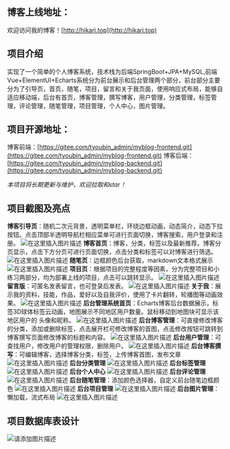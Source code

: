 
## 博客上线地址：
欢迎访问我的博客！[http://hikari.top](http://hikari.top) 
## 项目介绍
实现了一个简单的个人博客系统，技术栈为后端SpringBoot+JPA+MySQL,前端Vue+ElementUI+Echarts系统分为前台展示和后台管理两个部分，前台部分主要分为了引导页，首页，随笔，项目，留言和关于我页面，使用响应式布局，能够自适应移动端，后台有首页，博客管理，撰写博客，用户管理，分类管理，标签管理，评论管理，随笔管理，项目管理，个人中心，图片管理。
## 项目开源地址：
博客前端：[https://gitee.com/tyoubin_admin/myblog-frontend.git](https://gitee.com/tyoubin_admin/myblog-frontend.git)
博客后端：[https://gitee.com/tyoubin_admin/myblog-backend.git](https://gitee.com/tyoubin_admin/myblog-backend.git)

*本项目将长期更新与维护，欢迎拉取和star！*

## 项目截图及亮点
**博客引导页**：随机二次元背景，透明菜单栏，环绕边框动画，动态简介，动态下拉按钮。点击顶部半透明导航栏相应菜单可进行页面切换，博客搜索，用户登录和注册。
![在这里插入图片描述](https://img-blog.csdnimg.cn/87f2a1fb3eac43748e099d025de87b47.png?x-oss-process=image/watermark,type_ZmFuZ3poZW5naGVpdGk,shadow_10,text_aHR0cHM6Ly9ibG9nLmNzZG4ubmV0L3dlaXhpbl80NDk5Njg1NA==,size_16,color_FFFFFF,t_70)
**博客首页**：博客，分类，标签以及最新推荐。博客分页显示，点击下方分页可进行页面切换，点击分类和标签可以对博客进行筛选。
![在这里插入图片描述](https://img-blog.csdnimg.cn/4e08e9f3eaa04bc2bae180e7d50167b6.png?x-oss-process=image/watermark,type_ZmFuZ3poZW5naGVpdGk,shadow_10,text_aHR0cHM6Ly9ibG9nLmNzZG4ubmV0L3dlaXhpbl80NDk5Njg1NA==,size_16,color_FFFFFF,t_70)
**随笔页**：边框颜色后台获取，markdown文本格式展示
![在这里插入图片描述](https://img-blog.csdnimg.cn/4a405863fbe440c0b637d725fb9e4883.png?x-oss-process=image/watermark,type_ZmFuZ3poZW5naGVpdGk,shadow_10,text_aHR0cHM6Ly9ibG9nLmNzZG4ubmV0L3dlaXhpbl80NDk5Njg1NA==,size_16,color_FFFFFF,t_70)
**项目页**：根据项目的完整程度等因素，分为完整项目和小练习两部分，均为部署上线的项目，点击可以跳转显示。
![在这里插入图片描述](https://img-blog.csdnimg.cn/d9823983af964e0cbd7d6df96fa11085.png?x-oss-process=image/watermark,type_ZmFuZ3poZW5naGVpdGk,shadow_10,text_aHR0cHM6Ly9ibG9nLmNzZG4ubmV0L3dlaXhpbl80NDk5Njg1NA==,size_16,color_FFFFFF,t_70)
**留言版**：可匿名发表留言，也可登录后发表。
![在这里插入图片描述](https://img-blog.csdnimg.cn/270f06819237477794ea0668b004ca0b.png?x-oss-process=image/watermark,type_ZmFuZ3poZW5naGVpdGk,shadow_10,text_aHR0cHM6Ly9ibG9nLmNzZG4ubmV0L3dlaXhpbl80NDk5Njg1NA==,size_16,color_FFFFFF,t_70)
**关于我**：展示我的资料，技能，作品，爱好以及自我评价，使用了卡片翻转，轮播图等动画效果。
![在这里插入图片描述](https://img-blog.csdnimg.cn/8d2b3ef815884a9ea5092fffed96d69b.png?x-oss-process=image/watermark,type_ZmFuZ3poZW5naGVpdGk,shadow_10,text_aHR0cHM6Ly9ibG9nLmNzZG4ubmV0L3dlaXhpbl80NDk5Njg1NA==,size_16,color_FFFFFF,t_70)
**后台管理系统首页**：Echarts博客后台数据展示，标签3D球体标签云动画，地图展示不同地区用户数量。鼠标移动到地图块可显示该地区用户的 头像和昵称。
![在这里插入图片描述](https://img-blog.csdnimg.cn/a128410598a84826bfff2336d22d945a.png?x-oss-process=image/watermark,type_ZmFuZ3poZW5naGVpdGk,shadow_10,text_aHR0cHM6Ly9ibG9nLmNzZG4ubmV0L3dlaXhpbl80NDk5Njg1NA==,size_16,color_FFFFFF,t_70)
**后台博客管理**：可直接修改博客的分类，添加或删除标签，点击展开栏可修改博客的首图，点击修改按钮可跳转到博客撰写页面修改博客的标题和内容。
![在这里插入图片描述](https://img-blog.csdnimg.cn/8fee71816f1647cc90fa850c34346d08.png?x-oss-process=image/watermark,type_ZmFuZ3poZW5naGVpdGk,shadow_10,text_aHR0cHM6Ly9ibG9nLmNzZG4ubmV0L3dlaXhpbl80NDk5Njg1NA==,size_16,color_FFFFFF,t_70)
**后台用户管理**：可查找用户，修改用户的管理权限，删除用户。
![在这里插入图片描述](https://img-blog.csdnimg.cn/2f1ed058679540e3822f69ec2097bff2.png?x-oss-process=image/watermark,type_ZmFuZ3poZW5naGVpdGk,shadow_10,text_aHR0cHM6Ly9ibG9nLmNzZG4ubmV0L3dlaXhpbl80NDk5Njg1NA==,size_16,color_FFFFFF,t_70)
**后台博客撰写**：可编辑博客，选择博客分类，标签，上传博客首图，发布文章
![在这里插入图片描述](https://img-blog.csdnimg.cn/7476da1497c046ba85cd3b02a429ef62.png?x-oss-process=image/watermark,type_ZmFuZ3poZW5naGVpdGk,shadow_10,text_aHR0cHM6Ly9ibG9nLmNzZG4ubmV0L3dlaXhpbl80NDk5Njg1NA==,size_16,color_FFFFFF,t_70)
**后台分类管理**
![在这里插入图片描述](https://img-blog.csdnimg.cn/7405788adbab410fb4619583a0ae3326.png?x-oss-process=image/watermark,type_ZmFuZ3poZW5naGVpdGk,shadow_10,text_aHR0cHM6Ly9ibG9nLmNzZG4ubmV0L3dlaXhpbl80NDk5Njg1NA==,size_16,color_FFFFFF,t_70)
**后台标签管理**
![在这里插入图片描述](https://img-blog.csdnimg.cn/b60eb0c945314e4fa3b9ff0e9a335656.png?x-oss-process=image/watermark,type_ZmFuZ3poZW5naGVpdGk,shadow_10,text_aHR0cHM6Ly9ibG9nLmNzZG4ubmV0L3dlaXhpbl80NDk5Njg1NA==,size_16,color_FFFFFF,t_70)
**后台个人中心**
![在这里插入图片描述](https://img-blog.csdnimg.cn/fc06abdf16114d259a99f3175baef45e.png?x-oss-process=image/watermark,type_ZmFuZ3poZW5naGVpdGk,shadow_10,text_aHR0cHM6Ly9ibG9nLmNzZG4ubmV0L3dlaXhpbl80NDk5Njg1NA==,size_16,color_FFFFFF,t_70)
**后台评论管理**
![在这里插入图片描述](https://img-blog.csdnimg.cn/ddbdfca0db624c41b14dc0aad1f96578.png?x-oss-process=image/watermark,type_ZmFuZ3poZW5naGVpdGk,shadow_10,text_aHR0cHM6Ly9ibG9nLmNzZG4ubmV0L3dlaXhpbl80NDk5Njg1NA==,size_16,color_FFFFFF,t_70)
**后台随笔管理**：添加颜色选择器，自定义前台随笔边框颜色
![在这里插入图片描述](https://img-blog.csdnimg.cn/30653b7f5fc242e2aeb3214c16081ccb.png?x-oss-process=image/watermark,type_ZmFuZ3poZW5naGVpdGk,shadow_10,text_aHR0cHM6Ly9ibG9nLmNzZG4ubmV0L3dlaXhpbl80NDk5Njg1NA==,size_16,color_FFFFFF,t_70)
**后台项目管理**
![在这里插入图片描述](https://img-blog.csdnimg.cn/0a78b25ef39c4081a50c1c2d88a01d41.png?x-oss-process=image/watermark,type_ZmFuZ3poZW5naGVpdGk,shadow_10,text_aHR0cHM6Ly9ibG9nLmNzZG4ubmV0L3dlaXhpbl80NDk5Njg1NA==,size_16,color_FFFFFF,t_70)
**后台图片管理**：懒加载，流式布局
![在这里插入图片描述](https://img-blog.csdnimg.cn/8fd3bcb84cfc4748b144708dac14dd4e.png?x-oss-process=image/watermark,type_ZmFuZ3poZW5naGVpdGk,shadow_10,text_aHR0cHM6Ly9ibG9nLmNzZG4ubmV0L3dlaXhpbl80NDk5Njg1NA==,size_16,color_FFFFFF,t_70)
## 项目数据库表设计
![请添加图片描述](https://img-blog.csdnimg.cn/398c8a7881494291a7dda9b09814aa52.png?x-oss-process=image/watermark,type_ZmFuZ3poZW5naGVpdGk,shadow_10,text_aHR0cHM6Ly9ibG9nLmNzZG4ubmV0L3dlaXhpbl80NDk5Njg1NA==,size_16,color_FFFFFF,t_70)
